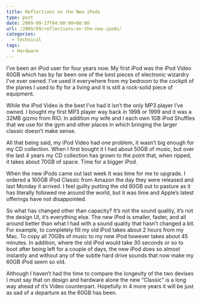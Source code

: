 ```yaml
---
title: Reflections on the New iPods
type: post
date: 2009-09-27T04:00:00+00:00
url: /2009/09/reflections-on-the-new-ipods/
categories:
  - Technical
tags:
  - Hardware
---
```


I’ve been an iPod user for four years now. My first iPod was the iPod Video 60GB which has by far been one of the best pieces of electronic wizardry I’ve ever owned. I’ve used it everywhere from my bedroom to the cockpit of the planes I used to fly for a living and it is still a rock-solid piece of equipment.

While the iPod Video is the best I’ve had it isn’t the only MP3 player I’ve owned. I bought my first MP3 player way back in 1998 or 1999 and it was a 32MB gizmo from RIO. In addition my wife and I each own 1GB iPod Shuffles that we use for the gym and other places in which bringing the larger classic doesn’t make sense.

All that being said, my iPod Video had one problem, it wasn’t big enough for my CD collection. When I first bought it I had about 50GB of music, but over the last 4 years my CD collection has grown to the point that, when ripped, it takes about 70GB of space. Time for a bigger iPod.

When the new iPods came out last week It was time for me to upgrade. I ordered a 160GB iPod Classic from Amazon the day they were released and last Monday it arrived. I feel guilty putting the old 60GB out to pasture as it has literally followed me around the world, but it was time and Apple’s latest offerings have not disappointed.

So what has changed other than capacity? It’s not the sound quality, it’s not the design UI, it’s everything else. The new iPod is smaller, faster, and all around better than what I had with a sound quality that hasn’t changed a bit. For example, to completely fill my old iPod takes about 2 hours from my Mac. To copy all 70GBs of music to my new iPod however takes about 45 minutes. In addition, where the old iPod would take 30 seconds or so to boot after being left for a couple of days, the new iPod does so almost instantly and without any of the subtle hard drive sounds that now make my 60GB iPod seem so old.

Although I haven’t had  the time to compare the longevity of the two devises I must say that on design and hardware alone the new “Classic” is a long way ahead of it’s Video counterpart. Hopefully in 4 more years it will be just as sad of a departure as the 60GB has been.